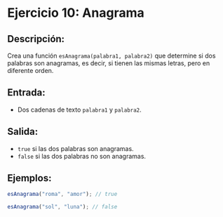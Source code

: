 # Ejercicio 10: Anagrama

## Descripción:
Crea una función `esAnagrama(palabra1, palabra2)` que determine si dos palabras son anagramas, es decir, si tienen las mismas letras, pero en diferente orden.

## Entrada:
- Dos cadenas de texto `palabra1` y `palabra2`.

## Salida:
- `true` si las dos palabras son anagramas.
- `false` si las dos palabras no son anagramas.

## Ejemplos:

```javascript
esAnagrama("roma", "amor"); // true

esAnagrama("sol", "luna"); // false
```